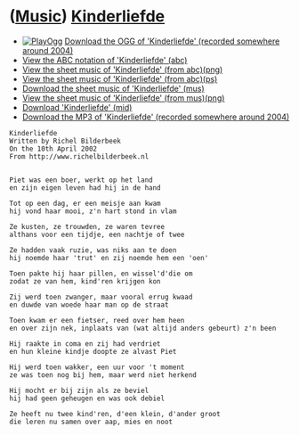 # ([Music](Music.htm)) [Kinderliefde](SongKinderliefde.htm)

 * [![PlayOgg](http://static.fsf.org/playogg/Play_ogg_80x15.png "I support PlayOgg!")](http://playogg.org) [Download the OGG of 'Kinderliefde' (recorded somewhere around 2004)](http://www.richelbilderbeek.nl/CD03_11Kinderliefde.ogg)
 * [View the ABC notation of 'Kinderliefde' (abc)](Kinderliefde.abc)
 * [View the sheet music of 'Kinderliefde' (from abc)(png)](SongKinderliefde.png)
 * [View the sheet music of 'Kinderliefde' (from abc)(ps)](SongKinderliefde.ps)
 * [Download the sheet music of 'Kinderliefde' (mus)](SongKinderliefde.mus)
 * [View the sheet music of 'Kinderliefde' (from mus)(png)](SongKinderliefdeMus.png)
 * [Download 'Kinderliefde' (mid)](http://www.richelbilderbeek.nl/SongKinderliefde.mid)
 * [Download the MP3 of 'Kinderliefde' (recorded somewhere around 2004)](http://www.richelbilderbeek.nl/CD03_11Kinderliefde.mp3)

```
Kinderliefde
Written by Richel Bilderbeek
On the 10th April 2002
From http://www.richelbilderbeek.nl

 
Piet was een boer, werkt op het land 
en zijn eigen leven had hij in de hand 
 
Tot op een dag, er een meisje aan kwam 
hij vond haar mooi, z'n hart stond in vlam 
 
Ze kusten, ze trouwden, ze waren tevree 
althans voor een tijdje, een nachtje of twee 
 
Ze hadden vaak ruzie, was niks aan te doen 
hij noemde haar 'trut' en zij noemde hem een 'oen' 
 
Toen pakte hij haar pillen, en wissel'd'die om 
zodat ze van hem, kind'ren krijgen kon 
 
Zij werd toen zwanger, maar vooral errug kwaad 
en duwde van woede haar man op de straat 
 
Toen kwam er een fietser, reed over hem heen 
en over zijn nek, inplaats van (wat altijd anders gebeurt) z'n been 
 
Hij raakte in coma en zij had verdriet 
en hun kleine kindje doopte ze alvast Piet 
 
Hij werd toen wakker, een uur voor 't moment 
ze was toen nog bij hem, maar werd niet herkend 
 
Hij mocht er bij zijn als ze beviel 
hij had geen geheugen en was ook debiel 
 
Ze heeft nu twee kind'ren, d'een klein, d'ander groot 
die leren nu samen over aap, mies en noot 
```
